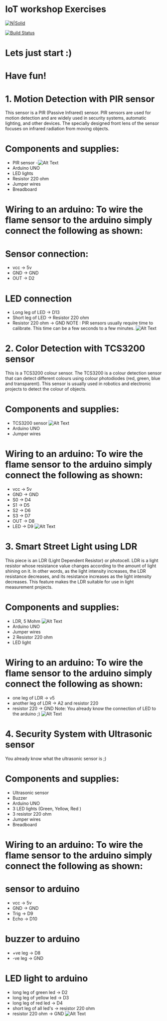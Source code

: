 # IoT workshop Exercises 


[![N|Solid](https://cldup.com/dTxpPi9lDf.thumb.png)](https://nodesource.com/products/nsolid)

[![Build Status](https://travis-ci.org/joemccann/dillinger.svg?branch=master)](https://travis-ci.org/joemccann/dillinger)

# Lets just start :)
# Have fun!

# 1. Motion Detection with PIR sensor
This sensor is a PIR (Passive Infrared) sensor. PIR sensors are used for motion detection and are widely used in security systems, automatic lighting, and other devices. The specially designed front lens of the sensor focuses on infrared radiation from moving objects.

# Components and supplies:
- PIR sensor
-![Alt Text](https://github.com/ETCE-LAB/IoT-Workshop/raw/main/images/0133.jpg)
- Arduino UNO
- LED lights
- Resistor 220 ohm
- Jumper wires
- Breadboard

# Wiring to an arduino: To wire the flame sensor to the arduino simply connect the following as shown:
# Sensor connection:
- vcc -> 5v 
- GND -> GND
- OUT -> D2
# LED connection
- Long leg of LED -> D13
- Short leg of LED -> Resistor 220 ohm
- Resistor 220 ohm -> GND
NOTE : PIR sensors usually require time to calibrate. This time can be a few seconds to a few minutes.
![Alt Text](https://github.com/ETCE-LAB/IoT-Workshop/raw/main/images/0116.jpg)

# 2. Color Detection with TCS3200 sensor
This is a TCS3200 colour sensor. The TCS3200 is a colour detection sensor that can detect different colours using colour photodiodes (red, green, blue and transparent). This sensor is usually used in robotics and electronic projects to detect the colour of objects.
# Components and supplies:
- TCS3200 sensor
![Alt Text](https://github.com/ETCE-LAB/IoT-Workshop/raw/main/images/0103.jpg)
- Arduino UNO
- Jumper wires
# Wiring to an arduino: To wire the flame sensor to the arduino simply connect the following as shown:
- vcc -> 5v
- GND -> GND
- S0 -> D4
- S1 -> D5
- S2 -> D6
- S3 -> D7
- OUT -> D8
- LED -> D9
![Alt Text](https://github.com/ETCE-LAB/IoT-Workshop/raw/main/images/0114.jpg)

# 3. Smart Street Light using LDR
This piece is an LDR (Light Dependent Resistor) or photocell. LDR is a light resistor whose resistance value changes according to the amount of light shining on it. In other words, as the light intensity increases, the LDR resistance decreases, and its resistance increases as the light intensity decreases. This feature makes the LDR suitable for use in light measurement projects.

# Components and supplies:
- LDR, 5 Mohm
![Alt Text](https://github.com/ETCE-LAB/IoT-Workshop/raw/main/images/0127.jpg)
- Arduino UNO
- Jumper wires
- 2 Resistor 220 ohm 
- LED light

# Wiring to an arduino: To wire the flame sensor to the arduino simply connect the following as shown:

- one leg of LDR -> v5
- another leg of LDR -> A2 and resistor 220
- resistor 220 -> GND
Note: You already know the connection of LED to the arduino ;) 
![Alt Text](https://github.com/ETCE-LAB/IoT-Workshop/raw/main/images/0123.jpg)
# 4. Security System with Ultrasonic sensor
You already know what the ultrasonic sensor is ;) 
# Components and supplies:
- Ultrasonic sensor
- Buzzer
- Arduino UNO
- 3 LED lights (Green, Yellow, Red )
- 3 resistor 220 ohm
- Jumper wires
- Breadboard

# Wiring to an arduino: To wire the flame sensor to the arduino simply connect the following as shown:
# sensor to arduino
- vcc -> 5v
- GND -> GND
- Trig -> D9
- Echo -> D10
# buzzer to arduino
- +ve leg -> D8
- -ve leg -> GND
# LED light to arduino
- long leg of green led -> D2
- long leg of yellow led -> D3
- long leg of red led -> D4
- short leg of all led's -> resistor 220 ohm
- resistor 220 ohm -> GND
![Alt Text](https://github.com/ETCE-LAB/IoT-Workshop/raw/main/images/0118.jpg)




